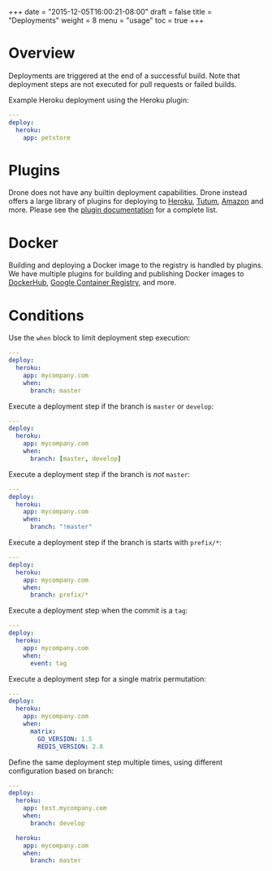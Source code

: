 +++
date = "2015-12-05T16:00:21-08:00"
draft = false
title = "Deployments"
weight = 8
menu = "usage"
toc = true
+++

# Overview

Deployments are triggered at the end of a successful build. Note that deployment steps are not executed for pull requests or failed builds.

Example Heroku deployment using the Heroku plugin:

```yaml
---
deploy:
  heroku:
    app: petstore
```

# Plugins

Drone does not have any builtin deployment capabilities. Drone instead offers a large library of plugins for deploying to [Heroku](#), [Tutum](#), [Amazon](#) and more. Please see the [plugin documentation](#) for a complete list.

# Docker

Building and deploying a Docker image to the registry is handled by plugins. We have multiple plugins for building and publishing Docker images to [DockerHub](#), [Google Container Registry](#), and more.

# Conditions

Use the `when` block to limit deployment step execution:

```yaml
---
deploy:
  heroku:
    app: mycompany.com
    when:
      branch: master
```

Execute a deployment step if the branch is `master` or `develop`:

```yaml
---
deploy:
  heroku:
    app: mycompany.com
    when:
      branch: [master, develop]
```

Execute a deployment step if the branch is _not_ `master`:

```yaml
---
deploy:
  heroku:
    app: mycompany.com
    when:
      branch: "!master"
```

Execute a deployment step if the branch is starts with `prefix/*`:

```yaml
---
deploy:
  heroku:
    app: mycompany.com
    when:
      branch: prefix/*
```

Execute a deployment step when the commit is a `tag`:

```yaml
---
deploy:
  heroku:
    app: mycompany.com
    when:
      event: tag
```

Execute a deployment step for a single matrix permutation:

```yaml
---
deploy:
  heroku:
    app: mycompany.com
    when:
      matrix:
        GO_VERSION: 1.5
        REDIS_VERSION: 2.8
```

Define the same deployment step multiple times, using different configuration based on branch:

```yaml
---
deploy:
  heroku:
    app: test.mycompany.com
    when:
      branch: develop

  heroku:
    app: mycompany.com
    when:
      branch: master
```
